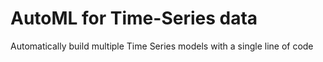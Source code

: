 # AutoML for Time-Series data
Automatically build multiple Time Series models with a single line of code
